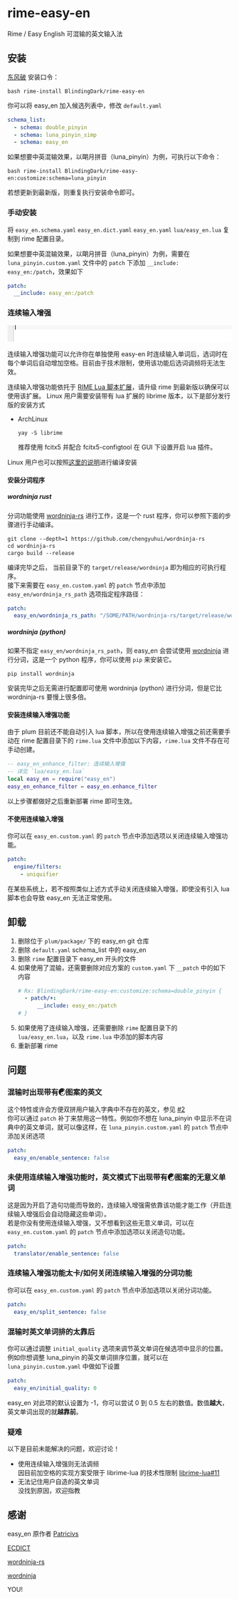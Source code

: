 # rime-easy-en
Rime / Easy English 可混输的英文输入法

## 安装
[东风破](https://github.com/rime/plum) 安装口令：

``` shell
bash rime-install BlindingDark/rime-easy-en
```

你可以将 easy_en 加入候选列表中，修改 `default.yaml`

``` yaml
schema_list:
  - schema: double_pinyin
  - schema: luna_pinyin_simp
  - schema: easy_en
```

如果想要中英混输效果，以朙月拼音（luna_pinyin）为例，可执行以下命令：

``` shell
bash rime-install BlindingDark/rime-easy-en:customize:schema=luna_pinyin
```

若想更新到最新版，则重复执行安装命令即可。

### 手动安装

将 `easy_en.schema.yaml` `easy_en.dict.yaml` `easy_en.yaml` `lua/easy_en.lua` 复制到 rime 配置目录。  

如果想要中英混输效果，以朙月拼音（luna_pinyin）为例，需要在 `luna_pinyin.custom.yaml` 文件中的 `patch` 下添加 `__include: easy_en:/patch`，效果如下  

``` yaml
patch:
  __include: easy_en:/patch
```

### 连续输入增强

![](images/continuous-input-enhancement.gif)

连续输入增强功能可以允许你在单独使用 easy-en 时连续输入单词后，选词时在每个单词后自动增加空格。目前由于技术限制，使用该功能后选词调频将无法生效。

连续输入增强功能依托于 [RIME Lua 脚本扩展](https://github.com/hchunhui/librime-lua)，请升级 rime 到最新版以确保可以使用该扩展。
Linux 用户需要安装带有 lua 扩展的 librime 版本，以下是部分发行版的安装方式

- ArchLinux
  ``` shell
  yay -S librime
  ```
  推荐使用 fcitx5 并配合 fcitx5-configtool 在 GUI 下设置开启 lua 插件。

Linux 用户也可以按照[这里的说明](https://github.com/hchunhui/librime-lua#instructions)进行编译安装

#### 安装分词程序

##### wordninja rust

分词功能使用 [wordninja-rs](https://github.com/chengyuhui/wordninja-rs) 进行工作，这是一个 rust 程序，你可以参照下面的步骤进行手动编译。

``` shell
git clone --depth=1 https://github.com/chengyuhui/wordninja-rs
cd wordninja-rs
cargo build --release
```

编译完毕之后， 当前目录下的 `target/release/wordninja` 即为相应的可执行程序。  
接下来需要在 `easy_en.custom.yaml` 的 `patch` 节点中添加 `easy_en/wordninja_rs_path` 选项指定程序路径：  

``` yaml
patch:
  easy_en/wordninja_rs_path: "/SOME/PATH/wordninja-rs/target/release/wordninja"
```

##### wordninja (python)

如果不指定 `easy_en/wordninja_rs_path`，则 easy_en 会尝试使用 [wordninja](https://github.com/keredson/wordninja) 进行分词，这是一个 python 程序，你可以使用 `pip` 来安装它。  

``` shell
pip install wordninja
```

安装完毕之后无需进行配置即可使用 wordninja (python) 进行分词，但是它比 wordninja-rs 要慢上很多倍。

#### 安装连续输入增强功能

由于 plum 目前还不能自动引入 lua 脚本，所以在使用连续输入增强之前还需要手动在 rime 配置目录下的 `rime.lua` 文件中添加以下内容，`rime.lua` 文件不存在可手动创建。

``` lua
-- easy_en_enhance_filter: 连续输入增强
-- 详见 `lua/easy_en.lua`
local easy_en = require("easy_en")
easy_en_enhance_filter = easy_en.enhance_filter
```

以上步骤都做好之后重新部署 rime 即可生效。

#### 不使用连续输入增强

你可以在 `easy_en.custom.yaml` 的 `patch` 节点中添加选项以关闭连续输入增强功能。  

```yaml
patch:
  engine/filters:
    - uniquifier
```

在某些系统上，若不按照类似上述方式手动关闭连续输入增强，即使没有引入 lua 脚本也会导致 easy_en 无法正常使用。

## 卸载

1. 删除位于 `plum/package/` 下的 easy_en git 仓库
1. 删除 `default.yaml` schema_list 中的 easy_en
1. 删除 `rime` 配置目录下 easy_en 开头的文件
1. 如果使用了混输，还需要删除对应方案的 `custom.yaml` 下 `__patch` 中的如下内容
   ```yaml
   # Rx: BlindingDark/rime-easy-en:customize:schema=double_pinyin {
     - patch/+:
         __include: easy_en:/patch
   # }
   ```
1. 如果使用了连续输入增强，还需要删除 `rime` 配置目录下的 `lua/easy_en.lua`，以及 `rime.lua` 中添加的脚本内容
1. 重新部署 rime

## 问题

### 混输时出现带有☯图案的英文

这个特性或许会方便双拼用户输入字典中不存在的英文，参见 [#2](https://github.com/BlindingDark/rime-easy-en/issues/2)  
你可以通过 `patch` 补丁来禁用这一特性。例如你不想在 luna_pinyin 中显示不在词典中的英文单词，就可以像这样，在 `luna_pinyin.custom.yaml` 的 `patch` 节点中添加关闭选项  

```yaml
patch:
  easy_en/enable_sentence: false
```

### 未使用连续输入增强功能时，英文模式下出现带有☯图案的无意义单词

这是因为开启了造句功能而导致的，连续输入增强需依靠该功能才能工作（开启连续输入增强后会自动隐藏这些单词）。  
若是你没有使用连续输入增强，又不想看到这些无意义单词，可以在 `easy_en.custom.yaml` 的 `patch` 节点中添加选项以关闭造句功能。  

```yaml
patch:
  translator/enable_sentence: false
```

### 连续输入增强功能太卡/如何关闭连续输入增强的分词功能

你可以在 `easy_en.custom.yaml` 的 `patch` 节点中添加选项以关闭分词功能。  

```yaml
patch:
  easy_en/split_sentence: false
```

### 混输时英文单词排的太靠后

你可以通过调整 `initial_quality` 选项来调节英文单词在候选项中显示的位置。  
例如你想调整 luna_pinyin 的英文单词排序位置，就可以在 `luna_pinyin.custom.yaml` 中做如下设置  

```yaml
patch:
  easy_en/initial_quality: 0
```

easy_en 对此项的默认设置为 -1，你可以尝试 0 到 0.5 左右的数值。数值**越大**，英文单词出现的就**越靠前**。  

### 疑难

以下是目前未能解决的问题，欢迎讨论！

- 使用连续输入增强则无法调频  
  因目前加空格的实现方案受限于 librime-lua 的技术性限制 [librime-lua#11](https://github.com/hchunhui/librime-lua/issues/11)
- 无法记住用户自造的英文单词  
  没找到原因，欢迎指教

## 感谢

easy_en 原作者 [Patricivs](https://github.com/Patricivs)  

[ECDICT](https://github.com/skywind3000/ECDICT)  

[wordninja-rs](https://github.com/chengyuhui/wordninja-rs)  

[wordninja](https://github.com/keredson/wordninja)  

YOU!
